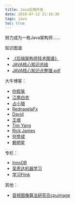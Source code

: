 ```yaml
---
title: Java后端开发
date: 2018-07-12 21:16:30
tags: java
toc: true
---
```


努力成为一枚Java架构师......

知识图谱

* [《后端架构师技术图谱》](https://github.com/xingshaocheng/architect-awesome)
* [JAVA核心知识总结](https://github.com/zaiyunduan123/Java-Summarize)
* [JAVA核心知识点整理.pdf](https://github.com/jiangxinlingdu/docs/blob/master/java/JAVA%E6%A0%B8%E5%BF%83%E7%9F%A5%E8%AF%86%E7%82%B9%E6%95%B4%E7%90%86.pdf)

大牛博客：

* [你假笨](http://lovestblog.cn/)
* [江南白衣](http://calvin1978.blogcn.com/)
* [占小狼](https://www.jianshu.com/u/90ab66c248e6)
* [RednaxelaFx](https://www.zhihu.com/people/rednaxelafx)
* [David](https://www.cnblogs.com/davidwang456/)
* [王垠](https://link.zhihu.com/?target=http%3A//www.yinwang.org/)
* [Tim Yang](https://timyang.net/)
* [Rick James](http://mysql.rjweb.org/)
* [何登成](http://hedengcheng.com/)
* [赖明星](http://mingxinglai.com/cn/)

专栏：

* [InnoDB](https://blog.jcole.us/innodb/)
* [吴恩达机器学习](https://study.163.com/course/courseMain.htm?courseId=1004570029)
* [学习Flink](https://github.com/zhisheng17/flink-learning)

其他：

* [音频图像算法研究员cpuimage](https://www.cnblogs.com/cpuimage/)

